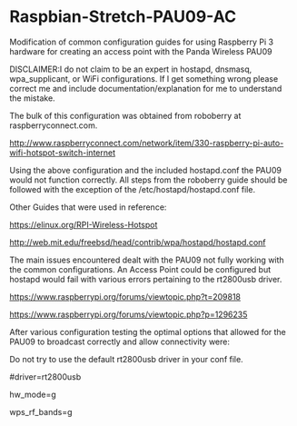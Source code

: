 # Raspbian-Stretch-PAU09-AC
Modification of common configuration guides for using Raspberry Pi 3 hardware for creating an access point with the Panda Wireless PAU09

DISCLAIMER:I do not claim to be an expert in hostapd, dnsmasq, wpa_supplicant, or WiFi configurations. If I get something wrong please correct me and include documentation/explanation for me to understand the mistake.

The bulk of this configuration was obtained from roboberry at raspberryconnect.com.

http://www.raspberryconnect.com/network/item/330-raspberry-pi-auto-wifi-hotspot-switch-internet


Using the above configuration and the included hostapd.conf the PAU09 would not function correctly. All steps from the roboberry guide should be followed with the exception of the /etc/hostapd/hostapd.conf file. 


Other Guides that were used in reference:

https://elinux.org/RPI-Wireless-Hotspot

http://web.mit.edu/freebsd/head/contrib/wpa/hostapd/hostapd.conf


The main issues encountered dealt with the PAU09 not fully working with the common configurations. An Access Point could be configured but hostapd would fail with various errors pertaining to the rt2800usb driver.

https://www.raspberrypi.org/forums/viewtopic.php?t=209818

https://www.raspberrypi.org/forums/viewtopic.php?p=1296235


After various configuration testing the optimal options that allowed for the PAU09 to broadcast correctly and allow connectivity were:

Do not try to use the default rt2800usb driver in your conf file.

#driver=rt2800usb

hw_mode=g

wps_rf_bands=g
